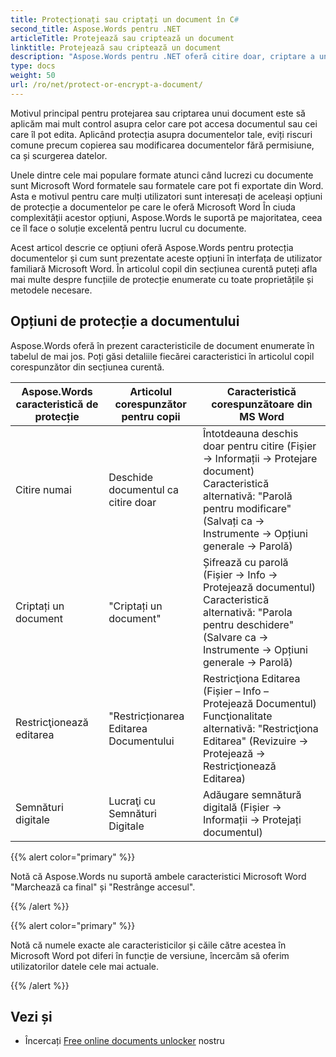 ```yaml
---
title: Protecționați sau criptați un document în C#
second_title: Aspose.Words pentru .NET
articleTitle: Protejează sau criptează un document
linktitle: Protejează sau criptează un document
description: "Aspose.Words pentru .NET oferă citire doar, criptare a unui document, restricționare a editării și semnături digitale pentru protecția documentelor folosind C#. ` Aspose.Words acceptă majoritatea opțiunilor de protecție Word."
type: docs
weight: 50
url: /ro/net/protect-or-encrypt-a-document/
---
```


Motivul principal pentru protejarea sau criptarea unui document este să aplicăm mai mult control asupra celor care pot accesa documentul sau cei care îl pot edita. Aplicând protecția asupra documentelor tale, eviți riscuri comune precum copierea sau modificarea documentelor fără permisiune, ca și scurgerea datelor.

Unele dintre cele mai populare formate atunci când lucrezi cu documente sunt Microsoft Word formatele sau formatele care pot fi exportate din Word. Asta e motivul pentru care mulți utilizatori sunt interesați de aceleași opțiuni de protecție a documentelor pe care le oferă Microsoft Word În ciuda complexității acestor opțiuni, Aspose.Words le suportă pe majoritatea, ceea ce îl face o soluție excelentă pentru lucrul cu documente.

Acest articol descrie ce opțiuni oferă Aspose.Words pentru protecția documentelor și cum sunt prezentate aceste opțiuni în interfața de utilizator familiară Microsoft Word. În articolul copil din secțiunea curentă puteți afla mai multe despre funcțiile de protecție enumerate cu toate proprietățile și metodele necesare.

## Opțiuni de protecție a documentului

Aspose.Words oferă în prezent caracteristicile de document enumerate în tabelul de mai jos. Poți găsi detaliile fiecărei caracteristici în articolul copil corespunzător din secțiunea curentă.

| Aspose.Words caracteristică de protecție | Articolul corespunzător pentru copii | Caracteristică corespunzătoare din MS Word |
| ------------------------------- | ------------------------------ | ------------------------------------------------------------ |
| Citire numai | Deschide documentul ca citire doar | Întotdeauna deschis doar pentru citire (Fișier → Informații → Protejare document)<br />Caracteristică alternativă: "Parolă pentru modificare" (Salvați ca → Instrumente → Opțiuni generale → Parolă) |
| Criptați un document | "Criptați un document" | Șifrează cu parolă (Fișier → Info → Protejează documentul) <br />Caracteristică alternativă: "Parola pentru deschidere" (Salvare ca → Instrumente → Opțiuni generale → Parolă) |
| Restricţionează editarea | "Restricționarea Editarea Documentului | Restricţiona Editarea (Fișier – Info – Protejează Documentul)<br />Funcţionalitate alternativă: "Restricţiona Editarea" (Revizuire → Protejează → Restricţionează Editarea) |
| Semnături digitale | Lucraţi cu Semnături Digitale | Adăugare semnătură digitală (Fișier → Informații → Protejați documentul) |

{{% alert color="primary" %}}

Notă că Aspose.Words nu suportă ambele caracteristici Microsoft Word "Marchează ca final" și "Restrânge accesul".

{{% /alert %}}

{{% alert color="primary" %}}

Notă că numele exacte ale caracteristicilor și căile către acestea în Microsoft Word pot diferi în funcție de versiune, încercăm să oferim utilizatorilor datele cele mai actuale.

{{% /alert %}}

## Vezi și

* Încercați [Free online documents unlocker](https://products.aspose.app/words/unlock) nostru
